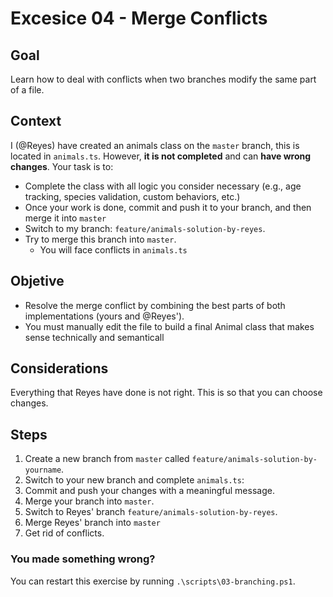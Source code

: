 # Excesice 04 - Merge Conflicts

## Goal
Learn how to deal with conflicts when two branches modify the same part of a file.

## Context
I (@Reyes) have created an animals class on the `master` branch, this is located in `animals.ts`. However, **it is not completed** and can **have wrong changes**. Your task is to:
- Complete the class with all logic you consider necessary (e.g., age tracking, species validation, custom behaviors, etc.)
- Once your work is done, commit and push it to your branch, and then merge it into `master`
- Switch to my branch: `feature/animals-solution-by-reyes`.
- Try to merge this branch into `master`.
    - You will face conflicts in `animals.ts`

## Objetive
- Resolve the merge conflict by combining the best parts of both implementations (yours and @Reyes').
- You must manually edit the file to build a final Animal class that makes sense technically and semanticall

## Considerations
Everything that Reyes have done is not right. This is so that you can choose changes.

## Steps
1. Create a new branch from `master` called `feature/animals-solution-by-yourname`.
2. Switch to your new branch and complete `animals.ts`:
3. Commit and push your changes with a meaningful message.
4. Merge your branch into `master`.
5. Switch to Reyes' branch `feature/animals-solution-by-reyes`.
6. Merge Reyes' branch into `master`
7. Get rid of conflicts.


### You made something wrong?
You can restart this exercise by running `.\scripts\03-branching.ps1`.